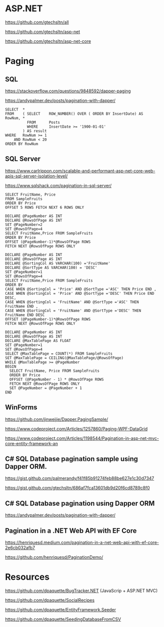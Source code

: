# ASP.NET

https://github.com/gtechsltn/all

https://github.com/gtechsltn/asp-net

https://github.com/gtechsltn/asp-net-core

# Paging

## SQL

https://stackoverflow.com/questions/9848592/dapper-paging

https://andypalmer.dev/posts/pagination-with-dapper/

```
SELECT  *
FROM    ( SELECT    ROW_NUMBER() OVER ( ORDER BY InsertDate) AS RowNum, *
          FROM      Posts
          WHERE     InsertDate >= '1900-01-01'
        ) AS result
WHERE   RowNum >= 1
    AND RowNum < 20
ORDER BY RowNum
```

## SQL Server

https://www.carlrippon.com/scalable-and-performant-asp-net-core-web-apis-sql-server-isolation-level/

https://www.sqlshack.com/pagination-in-sql-server/

```
SELECT FruitName, Price
FROM SampleFruits
ORDER BY Price
OFFSET 5 ROWS FETCH NEXT 6 ROWS ONLY
```

```
DECLARE @PageNumber AS INT
DECLARE @RowsOfPage AS INT
SET @PageNumber=2
SET @RowsOfPage=4
SELECT FruitName,Price FROM SampleFruits
ORDER BY Price 
OFFSET (@PageNumber-1)*@RowsOfPage ROWS
FETCH NEXT @RowsOfPage ROWS ONLY
```

```
DECLARE @PageNumber AS INT
DECLARE @RowsOfPage AS INT
DECLARE @SortingCol AS VARCHAR(100) ='FruitName'
DECLARE @SortType AS VARCHAR(100) = 'DESC'
SET @PageNumber=1
SET @RowsOfPage=4
SELECT FruitName,Price FROM SampleFruits
ORDER BY 
CASE WHEN @SortingCol = 'Price' AND @SortType ='ASC' THEN Price END ,
CASE WHEN @SortingCol = 'Price' AND @SortType ='DESC' THEN Price END DESC,
CASE WHEN @SortingCol = 'FruitName' AND @SortType ='ASC' THEN FruitName END ,
CASE WHEN @SortingCol = 'FruitName' AND @SortType ='DESC' THEN FruitName END DESC
OFFSET (@PageNumber-1)*@RowsOfPage ROWS
FETCH NEXT @RowsOfPage ROWS ONLY
```

```
DECLARE @PageNumber AS INT
DECLARE @RowsOfPage AS INT
DECLARE @MaxTablePage AS FLOAT 
SET @PageNumber=1
SET @RowsOfPage=4
SELECT @MaxTablePage = COUNT(*) FROM SampleFruits
SET @MaxTablePage = CEILING(@MaxTablePage/@RowsOfPage)
WHILE @MaxTablePage >= @PageNumber
BEGIN
  SELECT FruitName, Price FROM SampleFruits
  ORDER BY Price 
  OFFSET (@PageNumber - 1) * @RowsOfPage ROWS
  FETCH NEXT @RowsOfPage ROWS ONLY
  SET @PageNumber = @PageNumber + 1
END
```

## WinForms

https://github.com/jinweijie/Dapper.PagingSample/

https://www.codeproject.com/Articles/1257860/Paging-WPF-DataGrid

https://www.codeproject.com/Articles/1198544/Pagination-in-asp-net-mvc-core-entity-framework-an

## C# SQL Database pagination sample using Dapper ORM.

https://gist.github.com/palmerandy/f41f85b91274feb88be627e1c30d7347

https://gist.github.com/gtechsltn/686af7fca13601db9d20f6cd8789c8f0

## C# SQL Database pagination using Dapper ORM

https://andypalmer.dev/posts/pagination-with-dapper/


## Pagination in a .NET Web API with EF Core

https://henriquesd.medium.com/pagination-in-a-net-web-api-with-ef-core-2e6cb032afb7

https://github.com/henriquesd/PaginationDemo/

# Resources

https://github.com/dpaquette/BugTracker.NET (JavaScrip + ASP.NET MVC)

https://github.com/dpaquette/SocialRecipes

https://github.com/dpaquette/EntityFramework.Seeder

https://github.com/dpaquette/SeedingDatabaseFromCSV

